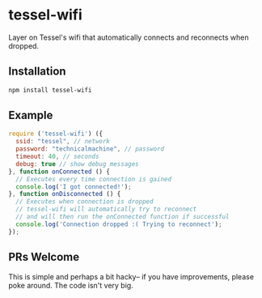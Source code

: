 tessel-wifi
===========

Layer on Tessel's wifi that automatically connects and reconnects when dropped.

## Installation

```sh
npm install tessel-wifi
```

## Example

```js
require ('tessel-wifi') ({
  ssid: "tessel", // network
  password: "technicalmachine", // password
  timeout: 40, // seconds
  debug: true // show debug messages
}, function onConnected () {
  // Executes every time connection is gained
  console.log('I got connected!');
}, function onDisconnected () {
  // Executes when connection is dropped
  // tessel-wifi will automatically try to reconnect
  // and will then run the onConnected function if successful
  console.log('Connection dropped :( Trying to reconnect');
});
```

## PRs Welcome

This is simple and perhaps a bit hacky– if you have improvements, please poke around. The code isn't very big.

